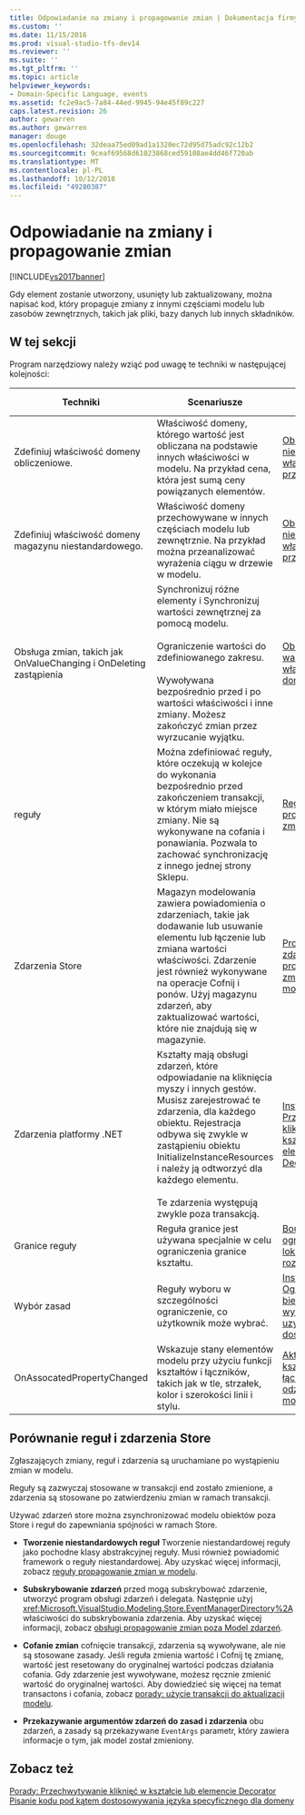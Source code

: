 ```yaml
---
title: Odpowiadanie na zmiany i propagowanie zmian | Dokumentacja firmy Microsoft
ms.custom: ''
ms.date: 11/15/2016
ms.prod: visual-studio-tfs-dev14
ms.reviewer: ''
ms.suite: ''
ms.tgt_pltfrm: ''
ms.topic: article
helpviewer_keywords:
- Domain-Specific Language, events
ms.assetid: fc2e9ac5-7a84-44ed-9945-94e45f89c227
caps.latest.revision: 26
author: gewarren
ms.author: gewarren
manager: douge
ms.openlocfilehash: 32deaa75ed09ad1a1320ec72d95d75adc92c12b2
ms.sourcegitcommit: 9ceaf69568d61023868ced59108ae4dd46f720ab
ms.translationtype: MT
ms.contentlocale: pl-PL
ms.lasthandoff: 10/12/2018
ms.locfileid: "49280387"
---
```

# <a name="responding-to-and-propagating-changes"></a>Odpowiadanie na zmiany i propagowanie zmian
[!INCLUDE[vs2017banner](../includes/vs2017banner.md)]

Gdy element zostanie utworzony, usunięty lub zaktualizowany, można napisać kod, który propaguje zmiany z innymi częściami modelu lub zasobów zewnętrznych, takich jak pliki, bazy danych lub innych składników.  
  
## <a name="in-this-section"></a>W tej sekcji  
 Program narzędziowy należy wziąć pod uwagę te techniki w następującej kolejności:  
  
|Techniki|Scenariusze|Więcej informacji|  
|---------------|---------------|--------------------------|  
|Zdefiniuj właściwość domeny obliczeniowe.|Właściwość domeny, którego wartość jest obliczana na podstawie innych właściwości w modelu. Na przykład cena, która jest sumą ceny powiązanych elementów.|[Obliczone i niestandardowe właściwości przechowywania](../modeling/calculated-and-custom-storage-properties.md)|  
|Zdefiniuj właściwość domeny magazynu niestandardowego.|Właściwość domeny przechowywane w innych częściach modelu lub zewnętrznie. Na przykład można przeanalizować wyrażenia ciągu w drzewie w modelu.|[Obliczone i niestandardowe właściwości przechowywania](../modeling/calculated-and-custom-storage-properties.md)|  
|Obsługa zmian, takich jak OnValueChanging i OnDeleting zastąpienia|Synchronizuj różne elementy i Synchronizuj wartości zewnętrznej za pomocą modelu.<br /><br /> Ograniczenie wartości do zdefiniowanego zakresu.<br /><br /> Wywoływana bezpośrednio przed i po wartości właściwości i inne zmiany. Możesz zakończyć zmian przez wyrzucanie wyjątku.|[Obsługa zmian wartości właściwości domeny](../modeling/domain-property-value-change-handlers.md)|  
|reguły|Można zdefiniować reguły, które oczekują w kolejce do wykonania bezpośrednio przed zakończeniem transakcji, w którym miało miejsce zmiany. Nie są wykonywane na cofania i ponawiania. Pozwala to zachować synchronizację z innego jednej strony Sklepu.|[Reguły propagujące zmiany w modelu](../modeling/rules-propagate-changes-within-the-model.md)|  
|Zdarzenia Store|Magazyn modelowania zawiera powiadomienia o zdarzeniach, takie jak dodawanie lub usuwanie elementu lub łączenie lub zmiana wartości właściwości. Zdarzenie jest również wykonywane na operacje Cofnij i ponów. Użyj magazynu zdarzeń, aby zaktualizować wartości, które nie znajdują się w magazynie.|[Programy obsługi zdarzeń propagujące zmiany poza modelem](../modeling/event-handlers-propagate-changes-outside-the-model.md)|  
|Zdarzenia platformy .NET|Kształty mają obsługi zdarzeń, które odpowiadanie na kliknięcia myszy i innych gestów. Musisz zarejestrować te zdarzenia, dla każdego obiektu. Rejestracja odbywa się zwykle w zastąpieniu obiektu InitializeInstanceResources i należy ją odtworzyć dla każdego elementu.<br /><br /> Te zdarzenia występują zwykle poza transakcją.|[Instrukcje: Przechwytywanie kliknięć w kształcie lub elemencie Decorator](../modeling/how-to-intercept-a-click-on-a-shape-or-decorator.md)|  
|Granice reguły|Reguła granice jest używana specjalnie w celu ograniczenia granice kształtu.|[BoundsRules — ograniczenie lokalizacji i rozmiaru kształtu](../modeling/boundsrules-constrain-shape-location-and-size.md)|  
|Wybór zasad|Reguły wyboru w szczególności ograniczenie, co użytkownik może wybrać.|[Instrukcje: Ograniczanie bieżącego wyboru i uzyskiwanie dostępu do niego](../modeling/how-to-access-and-constrain-the-current-selection.md)|  
|OnAssocatedPropertyChanged|Wskazuje stany elementów modelu przy użyciu funkcji kształtów i łączników, takich jak w tle, strzałek, kolor i szerokości linii i stylu.|[Aktualizowanie kształtów i łączników, aby odzwierciedlały model](../modeling/updating-shapes-and-connectors-to-reflect-the-model.md)|  
  
## <a name="comparing-rules-and-store-events"></a>**Porównanie reguł i zdarzenia Store**  
 Zgłaszających zmiany, reguł i zdarzenia są uruchamiane po wystąpieniu zmian w modelu.  
  
 Reguły są zazwyczaj stosowane w transakcji end zostało zmienione, a zdarzenia są stosowane po zatwierdzeniu zmian w ramach transakcji.  
  
 Używać zdarzeń store można zsynchronizować modelu obiektów poza Store i reguł do zapewniania spójności w ramach Store.  
  
-   **Tworzenie niestandardowych reguł** Tworzenie niestandardowej reguły jako pochodne klasy abstrakcyjnej reguły. Musi również powiadomić framework o reguły niestandardowej. Aby uzyskać więcej informacji, zobacz [reguły propagowanie zmian w modelu](../modeling/rules-propagate-changes-within-the-model.md).  
  
-   **Subskrybowanie zdarzeń** przed mogą subskrybować zdarzenie, utworzyć program obsługi zdarzeń i delegata. Następnie użyj <xref:Microsoft.VisualStudio.Modeling.Store.EventManagerDirectory%2A>właściwości do subskrybowania zdarzenia. Aby uzyskać więcej informacji, zobacz [obsługi propagowanie zmian poza Model zdarzeń](../modeling/event-handlers-propagate-changes-outside-the-model.md).  
  
-   **Cofanie zmian** cofnięcie transakcji, zdarzenia są wywoływane, ale nie są stosowane zasady. Jeśli reguła zmienia wartość i Cofnij tę zmianę, wartość jest resetowany do oryginalnej wartości podczas działania cofania. Gdy zdarzenie jest wywoływane, możesz ręcznie zmienić wartość do oryginalnej wartości. Aby dowiedzieć się więcej na temat transactons i cofania, zobacz [porady: użycie transakcji do aktualizacji modelu](../modeling/how-to-use-transactions-to-update-the-model.md).  
  
-   **Przekazywanie argumentów zdarzeń do zasad i zdarzenia** obu zdarzeń, a zasady są przekazywane `EventArgs` parametr, który zawiera informacje o tym, jak model został zmieniony.  
  
## <a name="see-also"></a>Zobacz też  
 [Porady: Przechwytywanie kliknięć w kształcie lub elemencie Decorator](../modeling/how-to-intercept-a-click-on-a-shape-or-decorator.md)   
 [Pisanie kodu pod kątem dostosowywania języka specyficznego dla domeny](../modeling/writing-code-to-customise-a-domain-specific-language.md)



